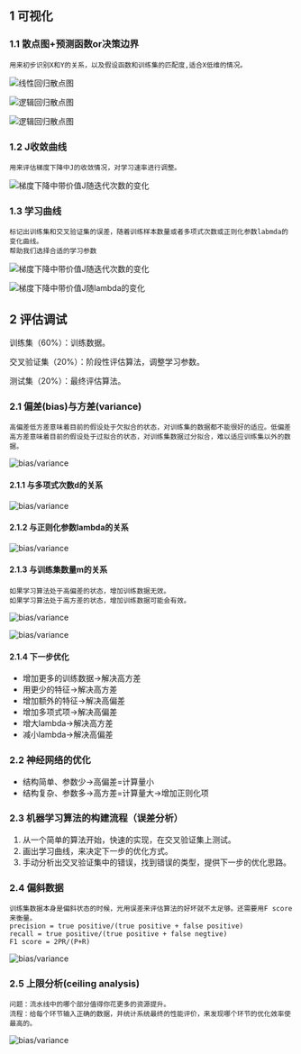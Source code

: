 ## 1 可视化

### 1.1 散点图+预测函数or决策边界

```
用来初步识别X和Y的关系，以及假设函数和训练集的匹配度,适合X低维的情况。
```



![线性回归散点图](pictures\p21.png)



![逻辑回归散点图](pictures\p23.png)

![逻辑回归散点图](pictures\p24.png)

### 1.2 J收敛曲线

```
用来评估梯度下降中J的收敛情况，对学习速率进行调整。
```

![梯度下降中带价值J随迭代次数的变化](pictures\p22.png)

### 1.3 学习曲线

```
标记出训练集和交叉验证集的误差，随着训练样本数量或者多项式次数或正则化参数labmda的变化曲线。
帮助我们选择合适的学习参数
```

![梯度下降中带价值J随迭代次数的变化](pictures\p25.png)

![梯度下降中带价值J随lambda的变化](pictures\p26.png)

## 2 评估调试

训练集（60%）：训练数据。

交叉验证集（20%）：阶段性评估算法，调整学习参数。

测试集（20%）：最终评估算法。

### 2.1 偏差(bias)与方差(variance)

```
高偏差低方差意味着目前的假设处于欠拟合的状态，对训练集的数据都不能很好的适应。低偏差高方差意味着目前的假设处于过拟合的状态，对训练集数据过分拟合，难以适应训练集以外的数据。
```

![bias/variance](pictures\p28.png)

#### 2.1.1 与多项式次数d的关系



![bias/variance](pictures\p27.png)

#### 2.1.2 与正则化参数lambda的关系

![bias/variance](pictures\p29.png)

#### 2.1.3 与训练集数量m的关系

```
如果学习算法处于高偏差的状态，增加训练数据无效。
如果学习算法处于高方差的状态，增加训练数据可能会有效。
```

![bias/variance](pictures\p30.png)

![bias/variance](pictures\p31.png)





#### 2.1.4 下一步优化

- 增加更多的训练数据->解决高方差
- 用更少的特征->解决高方差
- 增加额外的特征->解决高偏差
- 增加多项式项->解决高偏差
- 增大lambda->解决高方差
- 减小lambda->解决高偏差

### 2.2 神经网络的优化

- 结构简单、参数少->高偏差=计算量小
- 结构复杂、参数多->高方差=计算量大->增加正则化项

### 2.3 机器学习算法的构建流程（误差分析）

1. 从一个简单的算法开始，快速的实现，在交叉验证集上测试。
2. 画出学习曲线，来决定下一步的优化方式。
3. 手动分析出交叉验证集中的错误，找到错误的类型，提供下一步的优化思路。

### 2.4 偏斜数据

```
训练集数据本身是偏斜状态的时候，光用误差来评估算法的好坏就不太足够。还需要用F score来衡量。
precision = true positive/(true positive + false positive)
recall = true positive/(true positive + false negtive)
F1 score = 2PR/(P+R)
```

![bias/variance](pictures\p32.png)

### 2.5 上限分析(ceiling analysis)

```
问题：流水线中的哪个部分值得你花更多的资源提升。
流程：给每个环节输入正确的数据，并统计系统最终的性能评价，来发现哪个环节的优化效率使最高的。
```

![bias/variance](pictures\p37.png)

